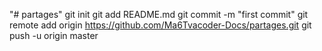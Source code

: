 "# partages" git init git add README.md git commit -m "first commit" git remote add origin https://github.com/Ma6Tvacoder-Docs/partages.git git push -u origin master
